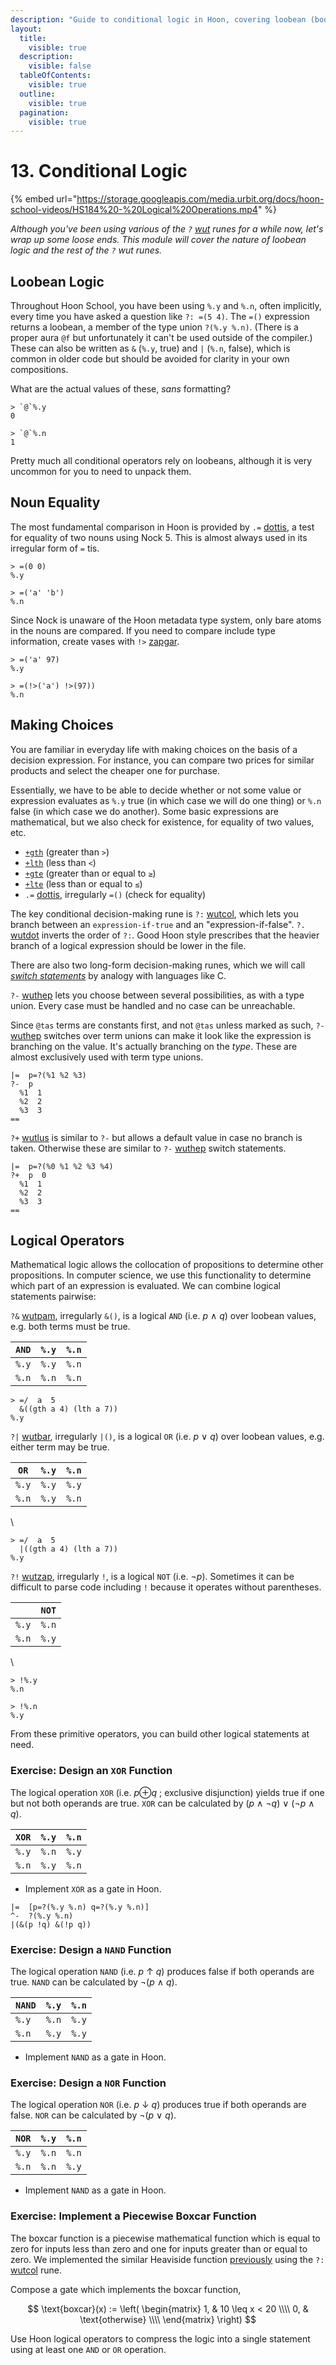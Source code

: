 ```yaml
---
description: "Guide to conditional logic in Hoon, covering loobean (boolean) values, logical operators (AND, OR, NOT), conditional branching, switch statements, and pattern matching."
layout:
  title:
    visible: true
  description:
    visible: false
  tableOfContents:
    visible: true
  outline:
    visible: true
  pagination:
    visible: true
---
```


# 13. Conditional Logic

{% embed url="https://storage.googleapis.com/media.urbit.org/docs/hoon-school-videos/HS184%20-%20Logical%20Operations.mp4" %}

_Although you've been using various of the `?`_ [_wut_](../../hoon/rune/wut.md) _runes for a while now, let's wrap up some loose ends. This module will cover the nature of loobean logic and the rest of the `?` wut runes._

## Loobean Logic <a href="#loobean-logic" id="loobean-logic"></a>

Throughout Hoon School, you have been using `%.y` and `%.n`, often implicitly, every time you have asked a question like `?: =(5 4)`. The `=()` expression returns a loobean, a member of the type union `?(%.y %.n)`. (There is a proper aura `@f` but unfortunately it can't be used outside of the compiler.) These can also be written as `&` (`%.y`, true) and `|` (`%.n`, false), which is common in older code but should be avoided for clarity in your own compositions.

What are the actual values of these, _sans_ formatting?

```hoon
> `@`%.y
0

> `@`%.n
1
```

Pretty much all conditional operators rely on loobeans, although it is very uncommon for you to need to unpack them.

## Noun Equality <a href="#noun-equality" id="noun-equality"></a>

The most fundamental comparison in Hoon is provided by `.=` [dottis](../../hoon/rune/dot.md#dottis), a test for equality of two nouns using Nock 5. This is almost always used in its irregular form of `=` tis.

```hoon
> =(0 0)
%.y

> =('a' 'b')
%.n
```

Since Nock is unaware of the Hoon metadata type system, only bare atoms in the nouns are compared. If you need to compare include type information, create vases with `!>` [zapgar](../../hoon/rune/zap.md#zapgar).

```hoon
> =('a' 97)
%.y

> =(!>('a') !>(97))
%.n
```

## Making Choices <a href="#making-choices" id="making-choices"></a>

You are familiar in everyday life with making choices on the basis of a decision expression. For instance, you can compare two prices for similar products and select the cheaper one for purchase.

Essentially, we have to be able to decide whether or not some value or expression evaluates as `%.y` true (in which case we will do one thing) or `%.n` false (in which case we do another). Some basic expressions are mathematical, but we also check for existence, for equality of two values, etc.

* [`+gth`](../../hoon/stdlib/1a.md#gth) (greater than `>`)
* [`+lth`](../../hoon/stdlib/1a.md#lth) (less than `<`)
* [`+gte`](../../hoon/stdlib/1a.md#gte) (greater than or equal to `≥`)
* [`+lte`](../../hoon/stdlib/1a.md#lte) (less than or equal to `≤`)
* `.=` [dottis](../../hoon/rune/dot.md#dottis), irregularly `=()` (check for equality)

The key conditional decision-making rune is `?:` [wutcol](../../hoon/rune/wut.md#wutcol), which lets you branch between an `expression-if-true` and an "expression-if-false". `?.` [wutdot](../../hoon/rune/wut.md#wutdot) inverts the order of `?:`. Good Hoon style prescribes that the heavier branch of a logical expression should be lower in the file.

There are also two long-form decision-making runes, which we will call [_switch statements_](https://en.wikipedia.org/wiki/Switch_statement) by analogy with languages like C.

`?-` [wuthep](../../hoon/rune/wut.md#wuthep) lets you choose between several possibilities, as with a type union. Every case must be handled and no case can be unreachable.

Since `@tas` terms are constants first, and not `@tas` unless marked as such, `?-` [wuthep](../../hoon/rune/wut.md#wuthep) switches over term unions can make it look like the expression is branching on the value. It's actually branching on the _type_. These are almost exclusively used with term type unions.

```hoon
|=  p=?(%1 %2 %3)
?-  p
  %1  1
  %2  2
  %3  3
==
```

`?+` [wutlus](../../hoon/rune/wut.md#wutlus) is similar to `?-` but allows a default value in case no branch is taken. Otherwise these are similar to `?-` [wuthep](../../hoon/rune/wut.md#wuthep) switch statements.

```hoon
|=  p=?(%0 %1 %2 %3 %4)
?+  p  0
  %1  1
  %2  2
  %3  3
==
```

## Logical Operators <a href="#logical-operators" id="logical-operators"></a>

Mathematical logic allows the collocation of propositions to determine other propositions. In computer science, we use this functionality to determine which part of an expression is evaluated. We can combine logical statements pairwise:

`?&` [wutpam](../../hoon/rune/wut.md#wutpam), irregularly `&()`, is a logical `AND` (i.e. _p_ ∧ _q_) over loobean values, e.g. both terms must be true.

| `AND` | `%.y` | `%.n` |
| ----- | ----- | ----- |
| `%.y` | `%.y` | `%.n` |
| `%.n` | `%.n` | `%.n` |

```hoon
> =/  a  5
  &((gth a 4) (lth a 7))
%.y
```

`?|` [wutbar](../../hoon/rune/wut.md#wutbar), irregularly `|()`, is a logical `OR` (i.e. _p_ ∨ _q_) over loobean values, e.g. either term may be true.

| `OR`  | `%.y` | `%.n` |
| ----- | ----- | ----- |
| `%.y` | `%.y` | `%.y` |
| `%.n` | `%.y` | `%.n` |

\


```hoon
> =/  a  5
  |((gth a 4) (lth a 7))
%.y
```

`?!` [wutzap](../../hoon/rune/wut.md#wutzap), irregularly `!`, is a logical `NOT` (i.e. ¬_p_). Sometimes it can be difficult to parse code including `!` because it operates without parentheses.

|       | `NOT` |
| ----- | ----- |
| `%.y` | `%.n` |
| `%.n` | `%.y` |

\


```hoon
> !%.y
%.n

> !%.n
%.y
```

From these primitive operators, you can build other logical statements at need.

### Exercise: Design an `XOR` Function <a href="#exercise-design-an-xor-function" id="exercise-design-an-xor-function"></a>

The logical operation `XOR` (i.e. _p_⊕_q_ ; exclusive disjunction) yields true if one but not both operands are true. `XOR` can be calculated by (_p_ ∧ ¬_q_) ∨ (¬_p_ ∧ _q_).

| `XOR` | `%.y` | `%.n` |
| ----- | ----- | ----- |
| `%.y` | `%.n` | `%.y` |
| `%.n` | `%.y` | `%.n` |

* Implement `XOR` as a gate in Hoon.

```hoon
|=  [p=?(%.y %.n) q=?(%.y %.n)]
^-  ?(%.y %.n)
|(&(p !q) &(!p q))
```

### Exercise: Design a `NAND` Function <a href="#exercise-design-a-nand-function" id="exercise-design-a-nand-function"></a>

The logical operation `NAND` (i.e. _p_ ↑ _q_) produces false if both operands are true. `NAND` can be calculated by ¬(_p_ ∧ _q_).

| `NAND` | `%.y` | `%.n` |
| ------ | ----- | ----- |
| `%.y`  | `%.n` | `%.y` |
| `%.n`  | `%.y` | `%.y` |

* Implement `NAND` as a gate in Hoon.

### Exercise: Design a `NOR` Function <a href="#exercise-design-a-nor-function" id="exercise-design-a-nor-function"></a>

The logical operation `NOR` (i.e. _p_ ↓ _q_) produces true if both operands are false. `NOR` can be calculated by ¬(_p_ ∨ _q_).

| `NOR` | `%.y` | `%.n` |
| ----- | ----- | ----- |
| `%.y` | `%.n` | `%.n` |
| `%.n` | `%.n` | `%.y` |

* Implement `NAND` as a gate in Hoon.

### Exercise: Implement a Piecewise Boxcar Function <a href="#exercise-implement-a-piecewise-boxcar-function" id="exercise-implement-a-piecewise-boxcar-function"></a>

The boxcar function is a piecewise mathematical function which is equal to zero for inputs less than zero and one for inputs greater than or equal to zero. We implemented the similar Heaviside function [previously](./B-syntax.md) using the `?:` [wutcol](../../hoon/rune/wut.md#wutcol) rune.

Compose a gate which implements the boxcar function,

$$
\text{boxcar}(x)
:=
\left(
\begin{matrix}
1, & 10 \leq x < 20 \\\\
0, & \text{otherwise} \\\\
\end{matrix}
\right)
$$

Use Hoon logical operators to compress the logic into a single statement using at least one `AND` or `OR` operation.
